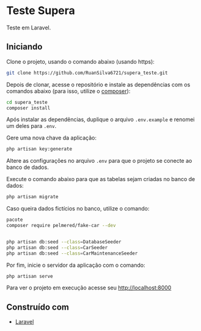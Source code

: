 # Teste Supera

Teste em Laravel. 

## Iniciando

Clone o projeto, usando o comando abaixo (usando https):

```bash
git clone https://github.com/RuanSilva6721/supera_teste.git
```

Depois de clonar, acesse o repositório e instale as dependências com os comandos abaixo (para isso, utilize o [composer](https://getcomposer.org/)):

```bash
cd supera_teste
composer install
```

Após instalar as dependências, duplique o arquivo `.env.example` e renomei um deles para `.env`.

Gere uma nova chave da aplicação:

```bash
php artisan key:generate
```

Altere as configurações no arquivo `.env` para que o projeto se conecte ao banco de dados.

Execute o comando abaixo para que as tabelas sejam criadas no banco de dados:

```bash
php artisan migrate
```

Caso queira dados fictícios no banco, utilize o comando:

```bash
pacote
composer require pelmered/fake-car --dev


php artisan db:seed --class=DatabaseSeeder
php artisan db:seed --class=CarSeeder
php artisan db:seed --class=CarMaintenanceSeeder
```

Por fim, inicie o servidor da aplicação com o comando:

```bash
php artisan serve
```
Para ver o projeto em execução acesse seu [http://localhost:8000](http://localhost:8000)

## Construído com

* [Laravel](https://laravel.com/)
